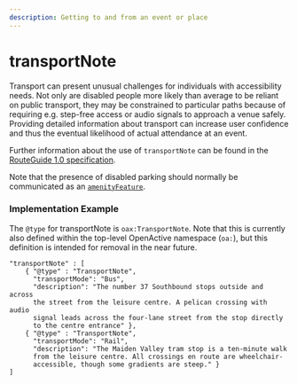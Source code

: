 ```yaml
---
description: Getting to and from an event or place
---
```


# transportNote

Transport can present unusual challenges for individuals with accessibility needs. Not only are disabled people more likely than average to be reliant on public transport, they may be constrained to particular paths because of requiring e.g. step-free access or audio signals to approach a venue safely. Providing detailed information about transport can increase user confidence and thus the eventual likelihood of actual attendance at an event.

Further information about the use of `transportNote` can be found in the [RouteGuide 1.0 specification](https://openactive.io/route-guide/#describing-transport-to-and-from-the-route-oa-transportnote).

Note that the presence of disabled parking should normally be communicated as an [`amenityFeature`](amenityfeature.md).

### Implementation Example

The `@type` for transportNote is `oax:TransportNote`. Note that this is currently also defined within the top-level OpenActive namespace \(`oa:`\), but this definition is intended for removal in the near future.

```text
"transportNote" : [
    { "@type" : "TransportNote",
      "transportMode": "Bus",
      "description": "The number 37 Southbound stops outside and across
      the street from the leisure centre. A pelican crossing with audio
      signal leads across the four-lane street from the stop directly 
      to the centre entrance" },
    { "@type" : "TransportNote",
      "transportMode": "Rail",
      "description": "The Maiden Valley tram stop is a ten-minute walk
      from the leisure centre. All crossings en route are wheelchair-
      accessible, though some gradients are steep." }
]
```

